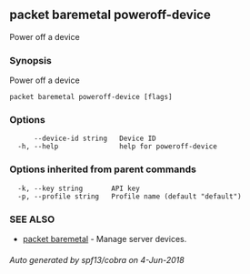 ## packet baremetal poweroff-device

Power off a device

### Synopsis

Power off a device

```
packet baremetal poweroff-device [flags]
```

### Options

```
      --device-id string   Device ID
  -h, --help               help for poweroff-device
```

### Options inherited from parent commands

```
  -k, --key string       API key
  -p, --profile string   Profile name (default "default")
```

### SEE ALSO

* [packet baremetal](packet_baremetal.md)	 - Manage server devices.

###### Auto generated by spf13/cobra on 4-Jun-2018
